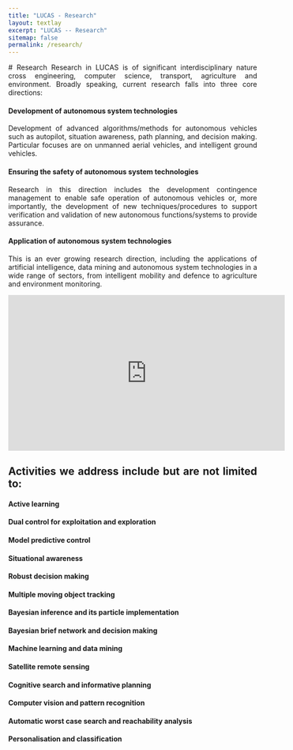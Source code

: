 ```yaml
---
title: "LUCAS - Research"
layout: textlay
excerpt: "LUCAS -- Research"
sitemap: false
permalink: /research/
---
```


<div markdown style="text-align: justify">
# Research
Research in LUCAS is of significant interdisciplinary nature cross engineering, computer science, transport, agriculture and environment. Broadly speaking, current research falls into three core directions:

#### Development of autonomous system technologies
Development of advanced algorithms/methods for autonomous vehicles such as autopilot, situation awareness, path planning, and decision making. Particular focuses are on unmanned aerial vehicles, and intelligent ground vehicles.

#### Ensuring the safety of autonomous system technologies
Research in this direction includes the development contingence management to enable safe operation of autonomous vehicles or, more importantly, the development of new techniques/procedures to support verification and validation of new autonomous functions/systems to provide assurance.

#### Application of autonomous system technologies
This is an ever growing research direction, including the applications of artificial intelligence, data mining and autonomous system technologies in a wide range of sectors, from intelligent mobility and defence to agriculture and environment monitoring.

<iframe width="560" height="315" src="https://www.youtube.com/embed/C3fG6YDhtRI" title="YouTube video player" frameborder="0" allow="accelerometer; autoplay; clipboard-write; encrypted-media; gyroscope; picture-in-picture" allowfullscreen></iframe>


## Activities we address include but are not limited to:
#### Active learning
#### Dual control for exploitation and exploration
#### Model predictive control
#### Situational awareness
#### Robust decision making
#### Multiple moving object tracking
#### Bayesian inference and its particle implementation
#### Bayesian brief network and decision making
#### Machine learning and data mining
#### Satellite remote sensing
#### Cognitive search and informative planning
#### Computer vision and pattern recognition
#### Automatic worst case search and reachability analysis
#### Personalisation and classification




 </div>

<!-- ### Prof Chen

Prof Chen (Fellow, IEEE) currently holds the Chair in Autonomous Vehicles with the Department of Aeronautical and Automotive Engineering, Loughborough University, Loughborough, U.K. He has a considerable experience in control, signal processing, and artificial intelligence, and their applications in robots, aerospace, and automotive systems. He has contributed significantly to a number of areas, including disturbance-observer-based control, model predictive control, and unmanned aerial vehicles. He is also a Chartered Engineer and a fellow of the Institution of Mechanical Engineers and the Institution of Engineering and Technology, U.K. He also holds a five years EPSRC Established Career Fellowship. He has authored or coauthored 300 papers and two books. -->




 <br>
 <br>
 <br>
